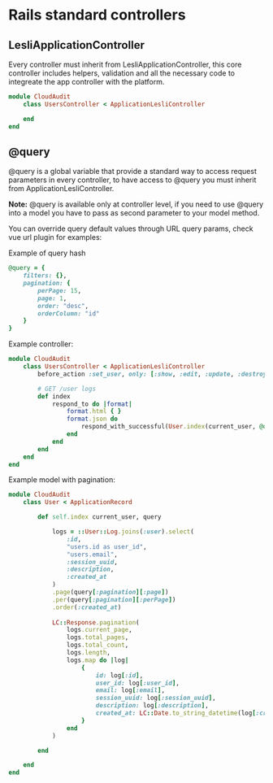 

# Rails standard controllers

## LesliApplicationController
Every controller must inherit from LesliApplicationController, this core controller includes helpers, validation and all the necessary code to integreate the app controller with the platform.

```ruby
module CloudAudit
    class UsersController < ApplicationLesliController

    end
end
```


## @query
@query is a global variable that provide a standard way to access request parameters in every controller, to have access to @query you must inherit from ApplicationLesliController.  

__Note:__ @query is available only at controller level, if you need to use @query into a model you have to pass as second parameter to your model method.  

You can override query default values through URL query params, check vue url plugin for examples:

Example of query hash

```ruby
@query = {
    filters: {},
    pagination: {
        perPage: 15,
        page: 1,
        order: "desc",
        orderColumn: "id"
    }
}
```

Example controller: 

```ruby
module CloudAudit
    class UsersController < ApplicationLesliController
        before_action :set_user, only: [:show, :edit, :update, :destroy]

        # GET /user logs
        def index
            respond_to do |format|
                format.html { }
                format.json do
                    respond_with_successful(User.index(current_user, @query))
                end
            end
        end
    end
end
```

Example model with pagination:

```ruby
module CloudAudit
    class User < ApplicationRecord

        def self.index current_user, query

            logs = ::User::Log.joins(:user).select(
                :id,
                "users.id as user_id",
                "users.email",
                :session_uuid,
                :description,
                :created_at
            )
            .page(query[:pagination][:page])
            .per(query[:pagination][:perPage])
            .order(:created_at)
            
            LC::Response.pagination(
                logs.current_page,
                logs.total_pages,
                logs.total_count,
                logs.length,
                logs.map do |log|
                    {
                        id: log[:id],
                        user_id: log[:user_id],
                        email: log[:email],
                        session_uuid: log[:session_uuid],
                        description: log[:description],
                        created_at: LC::Date.to_string_datetime(log[:created_at])
                    }
                end
            )

        end

    end
end
```



